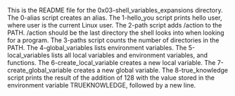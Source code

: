 This is the README file for the 0x03-shell_variables_expansions directory.
The 0-alias script creates an alias.
The 1-hello_you script prints hello user, where user is the current Linux user.
The 2-path script adds /action to the PATH. /action should be the last directory the shell looks into when looking for a program.
The 3-paths script counts the number of directories in the PATH.
The 4-global_variables lists environment variables.
The 5-local_variables lists all local variables and environment variables, and functions.
The 6-create_local_variable creates a new local variable.
The 7-create_global_variable creates a new global variable.
The 8-true_knowledge script  prints the result of the addition of 128 with the value stored in the environment variable TRUEKNOWLEDGE, followed by a new line.
